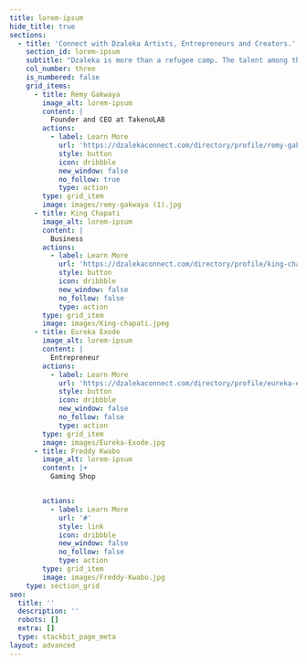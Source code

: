 ```yaml
---
title: lorem-ipsum
hide_title: true
sections:
  - title: 'Connect with Dzaleka Artists, Entrepreneurs and Creators.'
    section_id: lorem-ipsum
    subtitle: "Dzaleka is more than a refugee camp. The talent among the refugee community is endless – now we want to share those stories and celebrate the talent.Dzaleka Community are achieving all kinds of amazing things. Discover their stories or\_submit your own."
    col_number: three
    is_numbered: false
    grid_items:
      - title: Remy Gakwaya
        image_alt: lorem-ipsum
        content: |
          Founder and CEO at TakenoLAB
        actions:
          - label: Learn More
            url: 'https://dzalekaconnect.com/directory/profile/remy-gakwaya'
            style: button
            icon: dribbble
            new_window: false
            no_follow: true
            type: action
        type: grid_item
        image: images/remy-gakwaya (1).jpg
      - title: King Chapati
        image_alt: lorem-ipsum
        content: |
          Business
        actions:
          - label: Learn More
            url: 'https://dzalekaconnect.com/directory/profile/king-chapati'
            style: button
            icon: dribbble
            new_window: false
            no_follow: false
            type: action
        type: grid_item
        image: images/King-chapati.jpeg
      - title: Eureka Exode
        image_alt: lorem-ipsum
        content: |
          Entrepreneur
        actions:
          - label: Learn More
            url: 'https://dzalekaconnect.com/directory/profile/eureka-exode'
            style: button
            icon: dribbble
            new_window: false
            no_follow: false
            type: action
        type: grid_item
        image: images/Eureka-Exode.jpg
      - title: Freddy Kwabo
        image_alt: lorem-ipsum
        content: |+
          Gaming Shop


        actions:
          - label: Learn More
            url: '#'
            style: link
            icon: dribbble
            new_window: false
            no_follow: false
            type: action
        type: grid_item
        image: images/Freddy-Kwabo.jpg
    type: section_grid
seo:
  title: ''
  description: ''
  robots: []
  extra: []
  type: stackbit_page_meta
layout: advanced
---
```

